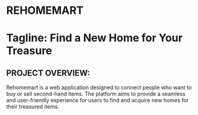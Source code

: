 REHOMEMART
===========

Tagline: Find a New Home for Your Treasure
========

PROJECT OVERVIEW:
----------------
Rehomemart is a web application designed to connect people who want to buy or sell second-hand items. The platform aims to provide a seamless and user-friendly experience for users to find and acquire new homes for their treasured items.
